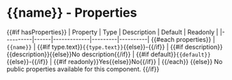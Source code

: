 # {{name}} - Properties

{{#if hasProperties}}
| Property | Type | Description | Default | Readonly |
|----------|------|-------------|---------|----------|
{{#each properties}}
| `{{name}}` | {{#if type.text}}`{{type.text}}`{{else}}-{{/if}} | {{#if description}}{{description}}{{else}}No description{{/if}} | {{#if default}}`{{default}}`{{else}}-{{/if}} | {{#if readonly}}Yes{{else}}No{{/if}} |
{{/each}}
{{else}}
No public properties available for this component.
{{/if}}